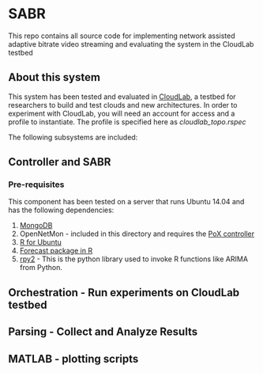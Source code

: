 # SABR
This repo contains all source code for implementing network assisted adaptive bitrate video streaming and evaluating the system in the CloudLab testbed

## About this system
This system has been tested and evaluated in [CloudLab](https://www.cloudlab.us/), a testbed for researchers to build and test clouds and new architectures.
In order to experiment with CloudLab, you will need an account for access and a profile to instantiate. The profile is specified here as <i>cloudlab_topo.rspec</i>

The following subsystems are included:

## Controller and SABR

### Pre-requisites
This component has been tested on a server that runs Ubuntu 14.04 and has the following dependencies:

1. [MongoDB](https://docs.mongodb.com/manual/tutorial/install-mongodb-on-ubuntu/)
2. OpenNetMon - included in this directory and requires the [PoX controller](https://github.com/noxrepo/pox)
3. [R for Ubuntu](https://cran.r-project.org/bin/linux/ubuntu/README.html)
4. [Forecast package in R](https://cran.r-project.org/web/packages/forecast/forecast.pdf)
5. [rpy2](https://rpy2.readthedocs.io/en/version_2.8.x/) - This is the python library used to invoke R functions like ARIMA from Python.

## Orchestration - Run experiments on CloudLab testbed

## Parsing - Collect and Analyze Results

## MATLAB - plotting scripts
